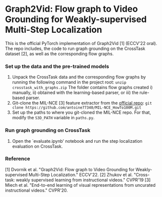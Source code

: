 Graph2Vid: Flow graph to Video Grounding for Weakly-supervised Multi-Step Localization
========

This is the official PyTorch implementation of Graph2Vid [1] (ECCV'22 oral).
The repo includes, the code to run graph grounding on the CrossTask dataset [2], as well as the corresponding flow graphs.

### Set up the data and the pre-trained models
1. Unpack the CrossTask data and the corresponding flow graphs by running the following command in the project root:
    ```unzip crosstask_with_graphs.zip```
    The folder contains flow graphs created i) manually, ii) obtained with the learning-based parser, or iii) the rule-based parser.
2. Git-clone the MIL-NCE [3] feature extractor from the [official repo](https://github.com/antoine77340/MIL-NCE_HowTo100M):
    ```git clone https://github.com/antoine77340/MIL-NCE_HowTo100M.git```
3. Set up the paths to where you git-cloned the MIL-NCE repo. For that, modify the `S3D_PATH` variable in `paths.py`.

### Run graph grounding on CrossTask
 1. Open the `evaluate.ipynb' notebook and run the step localization evaluation on CrossTask.


### Reference
[1] Dvornik et al. "Graph2Vid: Flow graph to Video Grounding for Weakly-supervised Multi-Step Localization." ECCV'22.
[2] Zhukov et al. "Cross-task: weakly supervised learning from instructional videos." CVPR'19
[3] Miech et al. "End-to-end learning of visual representations from uncurated instructional videos." CVPR'20.